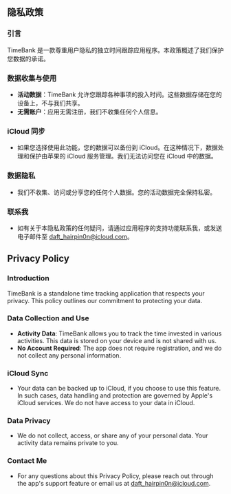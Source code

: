 ## 隐私政策

### 引言
TimeBank 是一款尊重用户隐私的独立时间跟踪应用程序。本政策概述了我们保护您数据的承诺。

### 数据收集与使用
- **活动数据**：TimeBank 允许您跟踪各种事项的投入时间。这些数据存储在您的设备上，不与我们共享。
- **无需账户**：应用无需注册，我们不收集任何个人信息。

### iCloud 同步
- 如果您选择使用此功能，您的数据可以备份到 iCloud。在这种情况下，数据处理和保护由苹果的 iCloud 服务管理。我们无法访问您在 iCloud 中的数据。

### 数据隐私
- 我们不收集、访问或分享您的任何个人数据。您的活动数据完全保持私密。

### 联系我
- 如有关于本隐私政策的任何疑问，请通过应用程序的支持功能联系我，或发送电子邮件至 [daft_hairpin0n@icloud.com](mailto:daft_hairpin0n@icloud.com)。

## Privacy Policy

### Introduction
TimeBank is a standalone time tracking application that respects your privacy. This policy outlines our commitment to protecting your data.

### Data Collection and Use
- **Activity Data**: TimeBank allows you to track the time invested in various activities. This data is stored on your device and is not shared with us.
- **No Account Required**: The app does not require registration, and we do not collect any personal information.

### iCloud Sync
- Your data can be backed up to iCloud, if you choose to use this feature. In such cases, data handling and protection are governed by Apple's iCloud services. We do not have access to your data in iCloud.

### Data Privacy
- We do not collect, access, or share any of your personal data. Your activity data remains private to you.

### Contact Me
- For any questions about this Privacy Policy, please reach out through the app's support feature or email us at [daft_hairpin0n@icloud.com](mailto:daft_hairpin0n@icloud.com).
